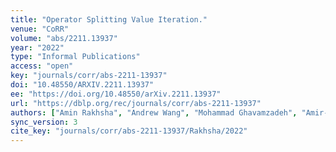 ```yaml
---
title: "Operator Splitting Value Iteration."
venue: "CoRR"
volume: "abs/2211.13937"
year: "2022"
type: "Informal Publications"
access: "open"
key: "journals/corr/abs-2211-13937"
doi: "10.48550/ARXIV.2211.13937"
ee: "https://doi.org/10.48550/arXiv.2211.13937"
url: "https://dblp.org/rec/journals/corr/abs-2211-13937"
authors: ["Amin Rakhsha", "Andrew Wang", "Mohammad Ghavamzadeh", "Amir-massoud Farahmand"]
sync_version: 3
cite_key: "journals/corr/abs-2211-13937/Rakhsha/2022"
---
```

